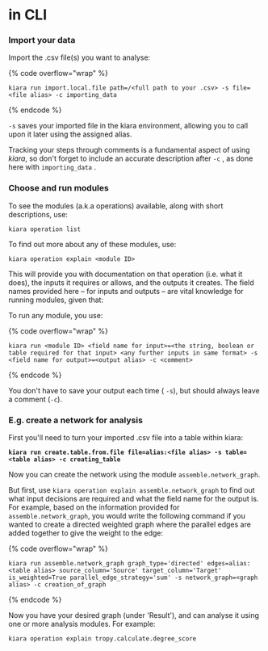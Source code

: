 # in CLI

### Import your data

Import the .csv file(s) you want to analyse:

{% code overflow="wrap" %}
```⏎
kiara run import.local.file path=/<full path to your .csv> -s file=<file alias> -c importing_data   
```
{% endcode %}

`-s` saves your imported file in the kiara environment, allowing you to call upon it later using the assigned alias.

Tracking your steps through comments is a fundamental aspect of using _kiara_, so don't forget to include an accurate description after `-c` , as done here with `importing_data` .

### Choose and run modules

To see the modules (a.k.a operations) available, along with short descriptions, use:

```
kiara operation list
```

To find out more about any of these modules, use:

```
kiara operation explain <module ID>
```

This will provide you with documentation on that operation (i.e. what it does), the inputs it requires or allows, and the outputs it creates. The field names provided here – for inputs and outputs – are vital knowledge for running modules, given that:

To run any module, you use:

{% code overflow="wrap" %}
```
kiara run <module ID> <field name for input>=<the string, boolean or table required for that input> <any further inputs in same format> -s <field name for output>=<output alias> -c <comment>
```
{% endcode %}

You don't have to save your output each time ( `-s`), but should always leave a comment (`-c`).

### E.g. create a network for analysis

First you'll need to turn your imported .csv file into a table within kiara:

<pre data-overflow="wrap"><code><strong>kiara run create.table.from.file file=alias:&#x3C;file alias> -s table=&#x3C;table alias> -c creating_table
</strong></code></pre>

Now you can create the network using the module `assemble.network_graph`.

But first, use `kiara operation explain assemble.network_graph` to find out what input decisions are required and what the field name for the output is. For example, based on the information provided for `assemble.network_graph`, you would write the following command if you wanted to create a directed weighted graph where the parallel edges are added together to give the weight to the edge:

{% code overflow="wrap" %}
```
kiara run assemble.network_graph graph_type='directed' edges=alias:<table alias> source_column='Source' target_column='Target' is_weighted=True parallel_edge_strategy='sum' -s network_graph=<graph alias> -c creation_of_graph
```
{% endcode %}

Now you have your desired graph (under 'Result'), and can analyse it using one or more analysis modules. For example:

```
kiara operation explain tropy.calculate.degree_score
```

